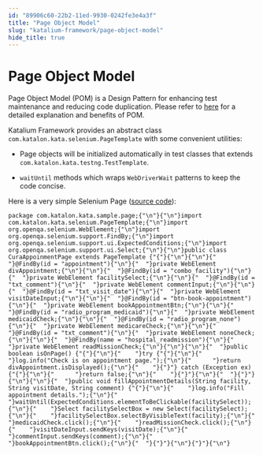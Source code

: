 ```yaml
---
id: "89906c60-22b2-11ed-9930-0242fe3e4a3f"
title: "Page Object Model"
slug: "katalium-framework/page-object-model"
hide_title: true
---
```

  

# <a id="id" class="anchor_top_offset"/><a id="ariaid-title1" class="anchor_top_offset"/>Page Object Model

  
    
<p xmlns="http://www.w3.org/1999/xhtml" className="p">Page Object Model (POM) is a Design Pattern for enhancing test   maintenance and reducing code duplication. Please refer to <a className="xref j-external-link" href="https://www.seleniumhq.org/docs/06_test_design_considerations.jsp#page-object-design-pattern" target="_blank">here</a>   for a detailed explanation and benefits of POM.</p> 
    
<p xmlns="http://www.w3.org/1999/xhtml" className="p">Katalium Framework provides an abstract class   <code className="ph codeph">com.katalon.kata.selenium.PageTemplate</code> with some   convenient utilities:</p> 
    
<ul xmlns="http://www.w3.org/1999/xhtml" className="ul">   <li className="li">     <p className="p">Page objects will be initialized automatically in test classes       that extends <code className="ph codeph">com.katalon.kata.testng.TestTemplate</code>.</p>   </li>   <li className="li">     <p className="p">       <code className="ph codeph">waitUntil</code> methods which wraps       <code className="ph codeph">WebDriverWait</code> patterns to keep the code concise.</p>   </li> </ul> 
    
<p xmlns="http://www.w3.org/1999/xhtml" className="p">Here is a very simple Selenium Page (<a className="xref j-external-link" href="https://github.com/katalon-studio/katalium-sample/blob/master/src/test/java/com/katalon/kata/sample/page/CuraAppoinmentPage.java" target="_blank">source     code</a>):</p> 
          
<pre xmlns="http://www.w3.org/1999/xhtml" className="pre codeblock"><code>package com.katalon.kata.sample.page;{"\n"}{"\n"}import com.katalon.kata.selenium.PageTemplate;{"\n"}import org.openqa.selenium.WebElement;{"\n"}import org.openqa.selenium.support.FindBy;{"\n"}import org.openqa.selenium.support.ui.ExpectedConditions;{"\n"}import org.openqa.selenium.support.ui.Select;{"\n"}{"\n"}public class CuraAppoinmentPage extends PageTemplate {"{"}{"\n"}{"\n"}{"  "}@FindBy(id = "appointment"){"\n"}{"  "}private WebElement divAppointment;{"\n"}{"\n"}{"  "}@FindBy(id = "combo_facility"){"\n"}{"  "}private WebElement facilitySelect;{"\n"}{"\n"}{"  "}@FindBy(id = "txt_comment"){"\n"}{"  "}private WebElement commentInput;{"\n"}{"\n"}{"  "}@FindBy(id = "txt_visit_date"){"\n"}{"  "}private WebElement visitDateInput;{"\n"}{"\n"}{"  "}@FindBy(id = "btn-book-appointment"){"\n"}{"  "}private WebElement bookAppointmentBtn;{"\n"}{"\n"}{"  "}@FindBy(id = "radio_program_medicaid"){"\n"}{"  "}private WebElement medicaidCheck;{"\n"}{"\n"}{"  "}@FindBy(id = "radio_program_none"){"\n"}{"  "}private WebElement medicareCheck;{"\n"}{"\n"}{"  "}@FindBy(id = "txt_comment"){"\n"}{"  "}private WebElement noneCheck;{"\n"}{"\n"}{"  "}@FindBy(name = "hospital_readmission"){"\n"}{"  "}private WebElement readMissionCheck;{"\n"}{"\n"}{"\n"}{"  "}public boolean isOnPage() {"{"}{"\n"}{"    "}try {"{"}{"\n"}{"      "}log.info("Check is on appointment page.");{"\n"}{"      "}return divAppointment.isDisplayed();{"\n"}{"    "}{"}"} catch (Exception ex) {"{"}{"\n"}{"      "}return false;{"\n"}{"    "}{"}"}{"\n"}{"  "}{"}"}{"\n"}{"\n"}{"  "}public void fillAppointmentDetails(String facility, String visitDate, String comment) {"{"}{"\n"}{"    "}log.info("Fill appointment details.");{"\n"}{"    "}waitUntil(ExpectedConditions.elementToBeClickable(facilitySelect));{"\n"}{"    "}Select facilitySelectBox = new Select(facilitySelect);{"\n"}{"    "}facilitySelectBox.selectByVisibleText(facility);{"\n"}{"    "}medicaidCheck.click();{"\n"}{"    "}readMissionCheck.click();{"\n"}{"    "}visitDateInput.sendKeys(visitDate);{"\n"}{"    "}commentInput.sendKeys(comment);{"\n"}{"    "}bookAppointmentBtn.click();{"\n"}{"  "}{"}"}{"\n"}{"}"}{"\n"}</code></pre> 
      

